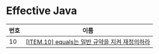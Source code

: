 # Effective Java

| 번호 | 이름                                           |
| ---- | ---------------------------------------------- |
| 10   | [[ITEM.10] equals는 일반 규약을 지켜 재정의하라](https://github.com/Meet-By-Code/book-reading-study/blob/master/effective-java/docs/%5BITEM.10%5D%20equals%EB%8A%94%20%EC%9D%BC%EB%B0%98%20%EA%B7%9C%EC%95%BD%EC%9D%84%20%EC%A7%80%EC%BC%9C%20%EC%9E%AC%EC%A0%95%EC%9D%98%ED%95%98%EB%9D%BC.md)

